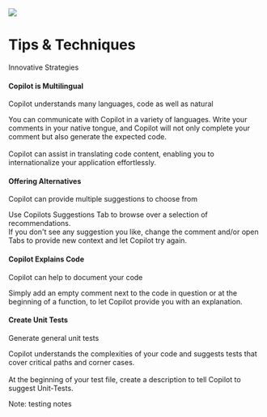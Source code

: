 <div class="container-30-70">
    <div class="column-left">
        <img style="max-width: 100%; max-height: 90%;" src="images/meeting.png">
    </div>
    <div class="column-right">
        <h1>Tips & Techniques</h1>
    </div>
</div>
<div class="container">
  <div class="column3">
    <p class="title1">Innovative Strategies</p>
  </div>
</div>

<div class="container">
  <div class="column4 rounded-box-image">
    <h4>Copilot is Multilingual</h4>
    <p class="titel">Copilot understands many languages, code as well as natural</p>
    <p class="subtitle">You can communicate with Copilot in a variety of languages. Write your comments in your native tongue, and Copilot will not only complete your comment but also generate the expected code. <br><br>Copilot can assist in <a>translating code content</a>, enabling you to internationalize your application effortlessly.</p>

  </div>

  <div class="column4 rounded-box-image">
    <h4>Offering Alternatives</h4>
    <p class="titel">Copilot can provide multiple suggestions to choose from</p>
    <p class="subtitle">Use <a>Copilots Suggestions Tab</a> to browse over a selection of recommendations. <br>If you don't see any suggestion you like, change the comment and/or open Tabs to provide new context and <a>let Copilot try again</a>.</p>
  </div>
  
  <div class="column4 rounded-box-image">
    <h4>Copilot Explains Code</h4>
    <p class="titel">Copilot can help to document your code</p>
    <p class="subtitle">Simply <a>add an empty comment</a> next to the code in question or at the beginning of a function, to let  Copilot provide you with an explanation.</p>
  </div>
  
  <div class="column4 rounded-box-image">
    <h4>Create Unit Tests</h4>
    <p class="titel">Generate general unit tests</p>
    <p class="subtitle">Copilot understands the complexities of your code and suggests tests that cover critical paths and corner cases. <br><br>At the beginning of your test file, create a description to <a>tell Copilot to suggest Unit-Tests.</a></p>
  </div>
</div>

<!-- Add some speaker notes -->
Note: testing notes

